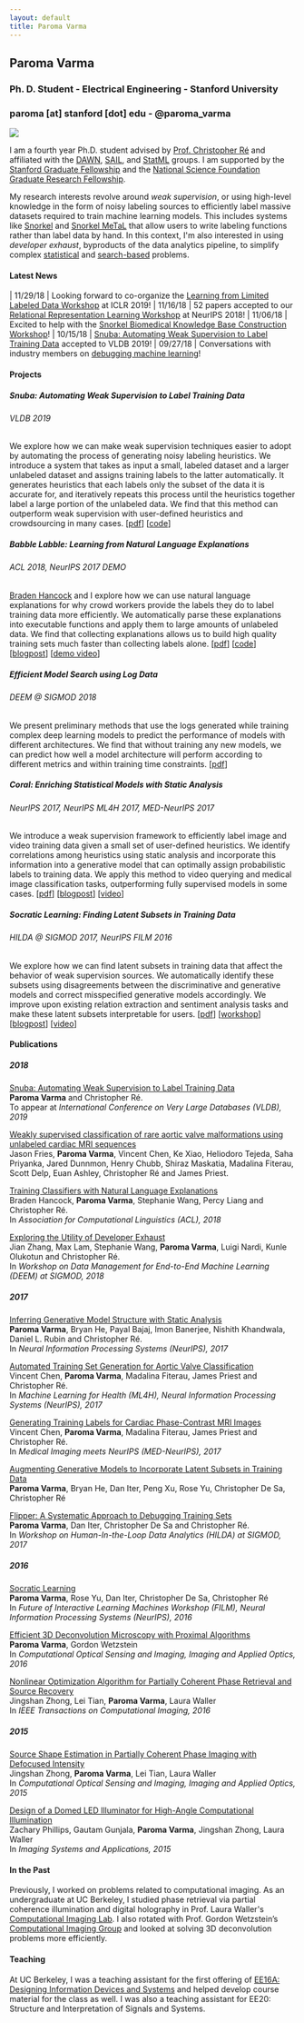 ```yaml
---
layout: default
title: Paroma Varma
---
```


## <a name="home"></a> Paroma Varma

### Ph. D. Student - Electrical Engineering - Stanford University  

### paroma [at] stanford [dot] edu - @paroma_varma

<img src="profile.jpg" align="middle"/>

I am a fourth year Ph.D. student advised by [Prof. Christopher
Ré](http://cs.stanford.edu/people/chrismre/) and affiliated with
the [DAWN](http://dawn.cs.stanford.edu), [SAIL](http://ai.stanford.edu), and [StatML](http://statsml.stanford.edu) groups. I am supported by the [Stanford Graduate Fellowship](https://vpge.stanford.edu/fellowships-funding/sgf/details) and the [National Science Foundation Graduate Research Fellowship](https://www.nsfgrfp.org).

My research interests revolve around _weak supervision_, or using high-level knowledge in the form of noisy labeling sources to efficiently label massive datasets required to train machine learning models. This includes systems like [Snorkel](https://github.com/HazyResearch/snorkel) and [Snorkel MeTaL](https://github.com/HazyResearch/metal) that allow users to write labeling functions rather than label data by hand. In this context, I'm also interested in using _developer exhaust_, byproducts of the data analytics pipeline, to simplify complex [statistical](#coral) and [search-based](#snuba) problems. 

<!-- My CV is [here](cv.pdf). -->

#### <a name="news"></a>Latest News

| 11/29/18 | Looking forward to co-organize the [Learning from Limited Labeled Data Workshop](https://iclr.cc/Conferences/2019/Schedule?showEvent=633) at ICLR 2019!
| 11/16/18 | 52 papers accepted to our [Relational Representation Learning Workshop](https://r2learning.github.io) at NeurIPS 2018!
| 11/06/18 | Excited to help with the [Snorkel Biomedical Knowledge Base Construction Workshop](http://mobilize.stanford.edu/registration-open-for-text-based-machine-learning-workshop/)!
| 10/15/18 | [Snuba: Automating Weak Supervision to Label Training Data](http://www.vldb.org/pvldb/vol12/p223-varma.pdf) accepted to VLDB 2019!
| 09/27/18 | Conversations with industry members on [debugging machine learning](https://dawn.cs.stanford.edu/2018/09/27/feedback/)!

#### <a name="project"></a>Projects

##### <a name="snuba"></a>Snuba: Automating Weak Supervision to Label Training Data
###### VLDB 2019
We explore how we can make weak supervision techniques easier to adopt by automating the process of generating noisy labeling heuristics. 
We introduce a system that takes as input a small, labeled dataset and a larger unlabeled dataset and assigns training labels to the latter automatically. It generates heuristics that each labels only the subset of the data it is accurate for, and iteratively repeats this process until the heuristics together label a large portion of the unlabeled data. We find that this method can outperform weak supervision with user-defined heuristics and crowdsourcing in many cases. [[pdf](http://www.vldb.org/pvldb/vol12/p223-varma.pdf)] [[code](https://www.github.com/HazyResearch/reef/)]

##### <a name="babble"></a>Babble Labble: Learning from Natural Language Explanations
###### ACL 2018, NeurIPS 2017 DEMO 
[Braden Hancock](https://www.bradenhancock.com/) and I explore how we can use natural language explanations for why crowd workers provide the labels they do to label training data more efficiently. We automatically parse these explanations into executable functions and apply them to large amounts of unlabeled data. We find that collecting explanations allows us to build high quality training sets much faster than collecting labels alone. [[pdf](https://arxiv.org/abs/1805.03818)] [[code](https://github.com/HazyResearch/babble)] [[blogpost](https://hazyresearch.github.io/snorkel/blog/babble_labble.html)] [[demo video](https://www.youtube.com/watch?v=YBeAX-deMDg)]

##### <a name="deem"></a>Efficient Model Search using Log Data
###### DEEM @ SIGMOD 2018
We present preliminary methods that use the logs generated while training complex deep learning models to predict the performance of models with different architectures. We find that without training any new models, we can predict how well a model architecture will perform according to different metrics and within training time constraints. [[pdf](logsearch.pdf)]

##### <a name="coral"></a> Coral: Enriching Statistical Models with Static Analysis
###### NeurIPS 2017, NeurIPS ML4H 2017, MED-NeurIPS 2017
We introduce a weak supervision framework to efficiently label image and video training data given a small set of user-defined heuristics. We identify correlations among heuristics using static analysis and incorporate this information into a generative model that can optimally assign probabilistic labels to training data. We apply this method to video querying and medical image classification tasks, outperforming fully supervised models in some cases. 
[[pdf](https://papers.nips.cc/paper/6628-inferring-generative-model-structure-with-static-analysis.pdf)] [[blogpost](http://dawn.cs.stanford.edu/2017/09/14/coral/)] [[video](https://youtu.be/Do1On5AzHE4)]

##### <a name="socratic"></a>Socratic Learning: Finding Latent Subsets in Training Data
###### HILDA @ SIGMOD 2017, NeurIPS FILM 2016
We explore how we can find latent subsets in training data that affect the behavior of weak supervision sources. We automatically identify these subsets using disagreements between the discriminative and generative models and correct misspecified generative models accordingly. We improve upon existing relation extraction and sentiment analysis tasks and make these latent subsets interpretable for users. 
[[pdf](https://arxiv.org/abs/1610.08123)] [[workshop](flipper.pdf)] [[blogpost](http://hazyresearch.github.io/snorkel/blog/socratic_learning.html)] [[video](https://www.youtube.com/watch?v=0gRNochbK9c)] 


#### <a name="pubs"></a>Publications
##### 2018
[Snuba: Automating Weak Supervision to Label Training Data](http://www.vldb.org/pvldb/vol12/p223-varma.pdf)  
**Paroma Varma** and Christopher Ré.  
To appear at *International Conference on Very Large Databases (VLDB), 2019*

[Weakly supervised classification of rare aortic valve malformations using unlabeled cardiac MRI sequences](https://nature-research-under-consideration.nature.com/users/37265-nature-communications/posts/38921-weakly-supervised-classification-of-rare-aortic-valve-malformations-using-unlabeled-cardiac-mri-sequences)  
Jason Fries, **Paroma Varma**, Vincent Chen, Ke Xiao, Heliodoro Tejeda, Saha Priyanka, Jared Dunnmon, Henry Chubb, Shiraz Maskatia, Madalina Fiterau, Scott Delp, Euan Ashley, Christopher Ré and James Priest.

[Training Classifiers with Natural Language Explanations](https://arxiv.org/abs/1805.03818)  
Braden Hancock, **Paroma Varma**, Stephanie Wang, Percy Liang and Christopher Ré.  
In *Association for Computational Linguistics (ACL), 2018*

[Exploring the Utility of Developer Exhaust](logsearch.pdf)  
Jian Zhang, Max Lam, Stephanie Wang, **Paroma Varma**, Luigi Nardi, Kunle Olukotun and Christopher Ré.  
In *Workshop on Data Management for End-to-End Machine Learning (DEEM) at SIGMOD, 2018*

##### 2017
[Inferring Generative Model Structure with Static Analysis](https://papers.nips.cc/paper/6628-inferring-generative-model-structure-with-static-analysis.pdf)  
**Paroma Varma**, Bryan He, Payal Bajaj, Imon Banerjee, Nishith Khandwala, Daniel L. Rubin and Christopher Ré.  
In *Neural Information Processing Systems (NeurIPS), 2017*

[Automated Training Set Generation for Aortic Valve Classification]()  
Vincent Chen, **Paroma Varma**, Madalina Fiterau, James Priest  and Christopher Ré.  
In *Machine Learning for Health (ML4H), Neural Information Processing Systems (NeurIPS), 2017*

[Generating Training Labels for Cardiac Phase-Contrast MRI Images]()  
Vincent Chen, **Paroma Varma**, Madalina Fiterau, James Priest  and Christopher Ré.  
In *Medical Imaging meets NeurIPS (MED-NeurIPS), 2017*

[Augmenting Generative Models to Incorporate Latent Subsets in Training Data](https://arxiv.org/abs/1610.08123)  
**Paroma Varma**, Bryan He, Dan Iter, Peng Xu, Rose Yu, Christopher De Sa, Christopher Ré  

[Flipper: A Systematic Approach to Debugging Training Sets](flipper.pdf)  
**Paroma Varma**, Dan Iter, Christopher De Sa and Christopher Ré.  
In *Workshop on Human-In-the-Loop Data Analytics (HILDA) at SIGMOD, 2017*

##### 2016
[Socratic Learning](http://www.filmNeurIPS.com/wp-content/uploads/2016/11/FILM-NIPS2016_paper_9.pdf)  
**Paroma Varma**, Rose Yu, Dan Iter, Christopher De Sa, Christopher Ré  
In *Future of Interactive Learning Machines Workshop (FILM), Neural Information Processing Systems (NeurIPS), 2016*

[Efficient 3D Deconvolution Microscopy with Proximal Algorithms](https://www.osapublishing.org/abstract.cfm?uri=ISA-2016-JT3A.44)  
**Paroma Varma**, Gordon Wetzstein  
In *Computational Optical Sensing and Imaging, Imaging and Applied Optics, 2016*

[Nonlinear Optimization Algorithm for Partially Coherent Phase Retrieval and Source Recovery](http://ieeexplore.ieee.org/abstract/document/7476825/)  
Jingshan Zhong, Lei Tian, **Paroma Varma**, Laura Waller  
In *IEEE Transactions on Computational Imaging, 2016*

##### 2015
[Source Shape Estimation in Partially Coherent Phase Imaging with Defocused Intensity](https://www.osapublishing.org/abstract.cfm?uri=COSI-2015-CTh1E.5)  
Jingshan Zhong, **Paroma Varma**, Lei Tian, Laura Waller  
In *Computational Optical Sensing and Imaging, Imaging and Applied Optics, 2015*

[Design of a Domed LED Illuminator for High-Angle Computational Illumination](https://www.osapublishing.org/abstract.cfm?uri=isa-2015-ITh1A.2)  
Zachary Phillips, Gautam Gunjala, **Paroma Varma**, Jingshan Zhong, Laura Waller  
In *Imaging Systems and Applications, 2015*

#### <a name="past"></a>In the Past
Previously, I worked on problems related to computational imaging. As an undergraduate at UC Berkeley, I studied phase retrieval via partial coherence
illumination and digital holography in Prof. Laura Waller's [Computational Imaging
Lab](http://www.laurawaller.com/). I also rotated with Prof. Gordon Wetzstein’s [Computational Imaging
Group](http://www.computationalimaging.org) and looked at solving 3D
deconvolution problems more efficiently.

#### Teaching
At UC Berkeley, I was a teaching assistant for the first offering of [EE16A: Designing Information Devices and Systems](https://inst.eecs.berkeley.edu/~ee16a/) and helped develop course material for the class as well. I was also a teaching assistant for EE20: Structure and Interpretation of Signals and Systems. 







